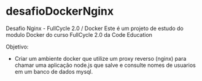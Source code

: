 # desafioDockerNginx
Desafio Nginx - FullCycle 2.0 / Docker
Este é um projeto de estudo do modulo Docker do curso FullCycle 2.0 da Code Education

Objetivo:
- Criar um ambiente docker que utilize um proxy reverso (nginx) para chamar uma aplicação node.js que salve e consulte nomes de usuarios em um banco de dados mysql.
